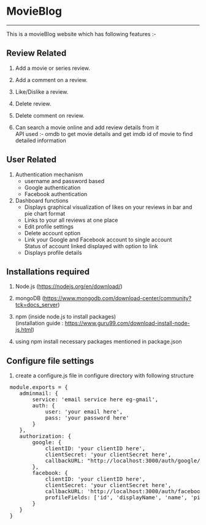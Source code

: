 # MovieBlog
__________________________________________________________________
This is a movieBlog website which has following features :-

## Review Related
1. Add a movie or series review.
2. Add a comment on a review.
3. Like/Dislike a review.
4. Delete review.
5. Delete comment on review.

6. Can search a movie online and add review details from it<br>
   API used :- omdb to get movie details and get imdb id of movie
               to find detailed information

## User Related
1. Authentication mechanism
   - username and password based
   - Google authentication
   - Facebook authentication
2. Dashboard functions
   - Displays graphical visualization of likes on your reviews
     in bar and pie chart format
   - Links to your all reviews at one place
   - Edit profile settings
   - Delete account option
   - Link your Google and Facebook account to single account<br>
     Status of account linked displayed with option to link
   - Displays profile details
  
## Installations required
1.  Node.js (https://nodejs.org/en/download/)
2.  mongoDB (https://www.mongodb.com/download-center/community?tck=docs_server)
3.  npm (inside node.js to install packages)<br>
    (installation guide : https://www.guru99.com/download-install-node-js.html)
    
4.  using npm install necessary packages mentioned in package.json

## Configure file settings
1. create a configure.js file in configure directory with following structure

<pre>
 module.exports = {
    adminmail: {
        service: 'email service here eg-gmail',
        auth: {
            user: 'your email here',
            pass: 'your password here'
        }
    },
    authorization: {
        google: {
            clientID: 'your clientID here',
            clientSecret: 'your clientSecret here',
            callbackURL: "http://localhost:3000/auth/google/callback"
        },
        facebook: {
            clientID: 'your clientID here',
            clientSecret: 'your clientSecret here',
            callbackURL: 'http://localhost:3000/auth/facebook/callback',
            profileFields: ['id', 'displayName', 'name', 'picture.type(large)', 'email']
        }
    }
 }
 </pre>

